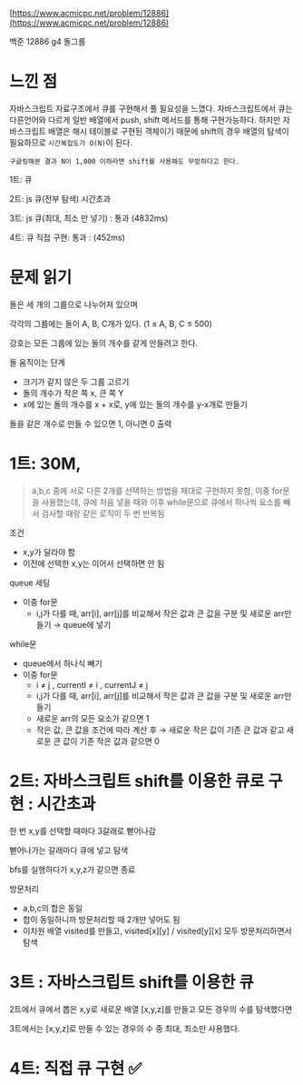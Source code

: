 [https://www.acmicpc.net/problem/12886](https://www.acmicpc.net/problem/12886)

백준 12886 g4 돌그룹

# 느낀 점

자바스크립트 자료구조에서 큐를 구현해서 풀 필요성을 느꼈다. 자바스크립트에서 큐는 다른언어와 다르게 일반 배열에서 push, shift 메서드를 통해 구현가능하다. 하지만 자바스크립트 배열은 해시 테이블로 구현된 객체이기 때문에 shift의 경우 배열의 탐색이 필요하므로 `시간복잡도가 O(N)`이 된다.

`구글링해본 결과 N이 1,000 이하라면 shift를 사용해도 무방하다고 한다.`

1트: 큐

2트: js 큐(전부 탐색) 시간초과

3트: js 큐(최대, 최소 만 넣기) : 통과 (4832ms)

4트: 큐 직접 구현: 통과 : (452ms)

# 문제 읽기

돌은 세 개의 그룹으로 나누어져 있으며

각각의 그룹에는 돌이 A, B, C개가 있다. (1 ≤ A, B, C ≤ 500)

강호는 모든 그룹에 있는 돌의 개수를 같게 만들려고 한다.

돌 움직이는 단계

- 크기가 같지 않은 두 그룹 고르기
- 돌의 개수가 작은 쪽 x, 큰 쪽 Y
- x에 있는 돌의 개수를 x + x로, y에 있는 돌의 개수를 y-x개로 만들기

돌을 같은 개수로 만들 수 있으면 1, 아니면 0 출력

# 1트: 30M,

> a,b,c 중에 서로 다른 2개를 선택하는 방법을 제대로 구현하지 못함, 이중 for문을 사용했는데, 큐에 처음 넣을 때와 이후 while문으로 큐에서 하나씩 요소를 빼서 검사할 때랑 같은 로직이 두 번 반복됨

조건

- x,y가 달라야 함
- 이전에 선택한 x,y는 이어서 선택하면 안 됨

queue 세팅

- 이중 for문
  - i,j가 다를 때, arr[i], arr[j]를 비교해서 작은 값과 큰 값을 구분 및 새로운 arr만들기 → queue에 넣기

while문

- queue에서 하나식 빼기
- 이중 for문
  - i ≠ j , currentI ≠ i , currentJ ≠ j
  - i,j가 다를 때, arr[i], arr[j]를 비교해서 작은 값과 큰 값을 구분 및 새로운 arr만들기
  - 새로운 arr의 모든 요소가 같으면 1
  - 작은 값, 큰 값을 조건에 따라 계산 후 → 새로운 작은 값이 기존 큰 값과 같고 새로운 큰 값이 기존 작은 값과 같으면 0

# 2트: 자바스크립트 shift를 이용한 큐로 구현 : 시간초과

한 번 x,y를 선택할 때마다 3갈래로 뻗어나감

뻗어나가는 갈래마다 큐에 넣고 탐색

bfs를 실행하다가 x,y,z가 같으면 종료

방문처리

- a,b,c의 합은 동일
- 합이 동일하니까 방문처리할 때 2개만 넣어도 됨
- 이차원 배열 visited를 만들고, visited[x][y] / visited[y][x] 모두 방문처리하면서 탐색

# 3트 : 자바스크립트 shift를 이용한 큐

2트에서 큐에서 뽑은 x,y로 새로운 배열 [x,y,z]를 만들고 모든 경우의 수를 탐색했다면

3트에서는 [x,y,z]로 만들 수 있는 경우의 수 중 최대, 최소만 사용했다.

# 4트: 직접 큐 구현 ✅
